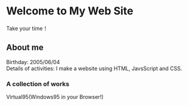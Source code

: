 # Welcome to My Web Site
Take your time！

## About me
Birthday: 2005/06/04<br>
Details of activities: I make a website using HTML, JavsScript and CSS.

### A collection of works
Virtual95(Windows95 in your Browser!)
<iframe src="https://bing.com>


